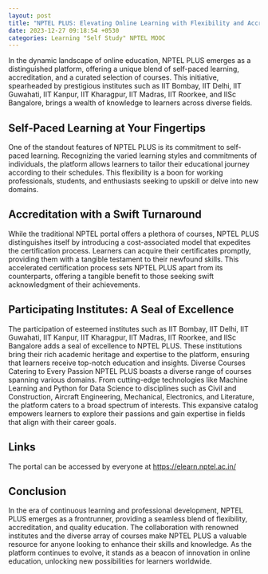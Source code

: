 ```yaml
---
layout: post
title: "NPTEL PLUS: Elevating Online Learning with Flexibility and Accreditation"
date: 2023-12-27 09:18:54 +0530
categories: Learning "Self Study" NPTEL MOOC
---
```


In the dynamic landscape of online education, NPTEL PLUS emerges as a distinguished platform, offering a unique blend of self-paced learning, accreditation, and a curated selection of courses. This initiative, spearheaded by prestigious institutes such as IIT Bombay, IIT Delhi, IIT Guwahati, IIT Kanpur, IIT Kharagpur, IIT Madras, IIT Roorkee, and IISc Bangalore, brings a wealth of knowledge to learners across diverse fields.

## Self-Paced Learning at Your Fingertips

One of the standout features of NPTEL PLUS is its commitment to self-paced learning. Recognizing the varied learning styles and commitments of individuals, the platform allows learners to tailor their educational journey according to their schedules. This flexibility is a boon for working professionals, students, and enthusiasts seeking to upskill or delve into new domains.

## Accreditation with a Swift Turnaround

While the traditional NPTEL portal offers a plethora of courses, NPTEL PLUS distinguishes itself by introducing a cost-associated model that expedites the certification process. Learners can acquire their certificates promptly, providing them with a tangible testament to their newfound skills. This accelerated certification process sets NPTEL PLUS apart from its counterparts, offering a tangible benefit to those seeking swift acknowledgment of their achievements.

## Participating Institutes: A Seal of Excellence

The participation of esteemed institutes such as IIT Bombay, IIT Delhi, IIT Guwahati, IIT Kanpur, IIT Kharagpur, IIT Madras, IIT Roorkee, and IISc Bangalore adds a seal of excellence to NPTEL PLUS. These institutions bring their rich academic heritage and expertise to the platform, ensuring that learners receive top-notch education and insights.
Diverse Courses Catering to Every Passion
NPTEL PLUS boasts a diverse range of courses spanning various domains. From cutting-edge technologies like Machine Learning and Python for Data Science to disciplines such as Civil and Construction, Aircraft Engineering, Mechanical, Electronics, and Literature, the platform caters to a broad spectrum of interests. This expansive catalog empowers learners to explore their passions and gain expertise in fields that align with their career goals.

## Links

The portal can be accessed by everyone at https://elearn.nptel.ac.in/

## Conclusion

In the era of continuous learning and professional development, NPTEL PLUS emerges as a frontrunner, providing a seamless blend of flexibility, accreditation, and quality education. The collaboration with renowned institutes and the diverse array of courses make NPTEL PLUS a valuable resource for anyone looking to enhance their skills and knowledge. As the platform continues to evolve, it stands as a beacon of innovation in online education, unlocking new possibilities for learners worldwide.
